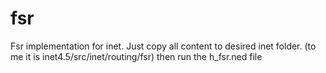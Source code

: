 # fsr
Fsr implementation for inet.
Just copy all content to desired inet folder. (to me it is inet4.5/src/inet/routing/fsr) then run the h_fsr.ned file

